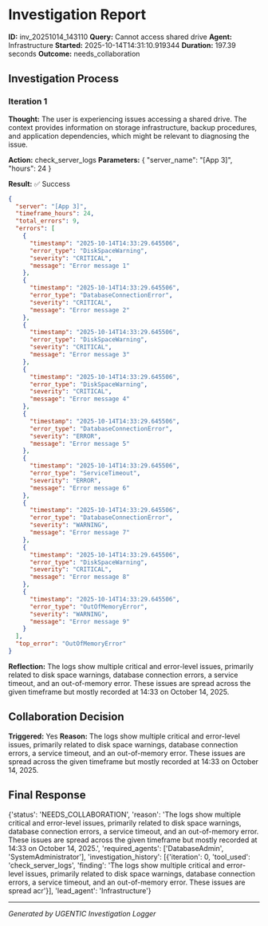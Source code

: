 # Investigation Report

**ID:** inv_20251014_143110
**Query:** Cannot access shared drive
**Agent:** Infrastructure
**Started:** 2025-10-14T14:31:10.919344
**Duration:** 197.39 seconds
**Outcome:** needs_collaboration

## Investigation Process

### Iteration 1

**Thought:** The user is experiencing issues accessing a shared drive. The context provides information on storage infrastructure, backup procedures, and application dependencies, which might be relevant to diagnosing the issue.

**Action:** check_server_logs
**Parameters:** {
  "server_name": "[App 3]",
  "hours": 24
}

**Result:** ✅ Success
```json
{
  "server": "[App 3]",
  "timeframe_hours": 24,
  "total_errors": 9,
  "errors": [
    {
      "timestamp": "2025-10-14T14:33:29.645506",
      "error_type": "DiskSpaceWarning",
      "severity": "CRITICAL",
      "message": "Error message 1"
    },
    {
      "timestamp": "2025-10-14T14:33:29.645506",
      "error_type": "DatabaseConnectionError",
      "severity": "CRITICAL",
      "message": "Error message 2"
    },
    {
      "timestamp": "2025-10-14T14:33:29.645506",
      "error_type": "DiskSpaceWarning",
      "severity": "CRITICAL",
      "message": "Error message 3"
    },
    {
      "timestamp": "2025-10-14T14:33:29.645506",
      "error_type": "DiskSpaceWarning",
      "severity": "CRITICAL",
      "message": "Error message 4"
    },
    {
      "timestamp": "2025-10-14T14:33:29.645506",
      "error_type": "DatabaseConnectionError",
      "severity": "ERROR",
      "message": "Error message 5"
    },
    {
      "timestamp": "2025-10-14T14:33:29.645506",
      "error_type": "ServiceTimeout",
      "severity": "ERROR",
      "message": "Error message 6"
    },
    {
      "timestamp": "2025-10-14T14:33:29.645506",
      "error_type": "DatabaseConnectionError",
      "severity": "WARNING",
      "message": "Error message 7"
    },
    {
      "timestamp": "2025-10-14T14:33:29.645506",
      "error_type": "DiskSpaceWarning",
      "severity": "CRITICAL",
      "message": "Error message 8"
    },
    {
      "timestamp": "2025-10-14T14:33:29.645506",
      "error_type": "OutOfMemoryError",
      "severity": "WARNING",
      "message": "Error message 9"
    }
  ],
  "top_error": "OutOfMemoryError"
}
```

**Reflection:** The logs show multiple critical and error-level issues, primarily related to disk space warnings, database connection errors, a service timeout, and an out-of-memory error. These issues are spread across the given timeframe but mostly recorded at 14:33 on October 14, 2025.

## Collaboration Decision

**Triggered:** Yes
**Reason:** The logs show multiple critical and error-level issues, primarily related to disk space warnings, database connection errors, a service timeout, and an out-of-memory error. These issues are spread across the given timeframe but mostly recorded at 14:33 on October 14, 2025.

## Final Response

{'status': 'NEEDS_COLLABORATION', 'reason': 'The logs show multiple critical and error-level issues, primarily related to disk space warnings, database connection errors, a service timeout, and an out-of-memory error. These issues are spread across the given timeframe but mostly recorded at 14:33 on October 14, 2025.', 'required_agents': ['DatabaseAdmin', 'SystemAdministrator'], 'investigation_history': [{'iteration': 0, 'tool_used': 'check_server_logs', 'finding': 'The logs show multiple critical and error-level issues, primarily related to disk space warnings, database connection errors, a service timeout, and an out-of-memory error. These issues are spread acr'}], 'lead_agent': 'Infrastructure'}

---
*Generated by UGENTIC Investigation Logger*
